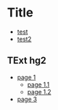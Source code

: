 # Title

- [test](test.md)
- [test2](test2.md)

## TExt hg2

* [page 1](page-1/README.md)
  - [page 1.1](page-1/page1.md)
  - [page 1.2](page-1/page2.md)
* [page 3](page-3.md)

<!--
***
* [page 4](page-4)
* [page 5](page-5)
-->